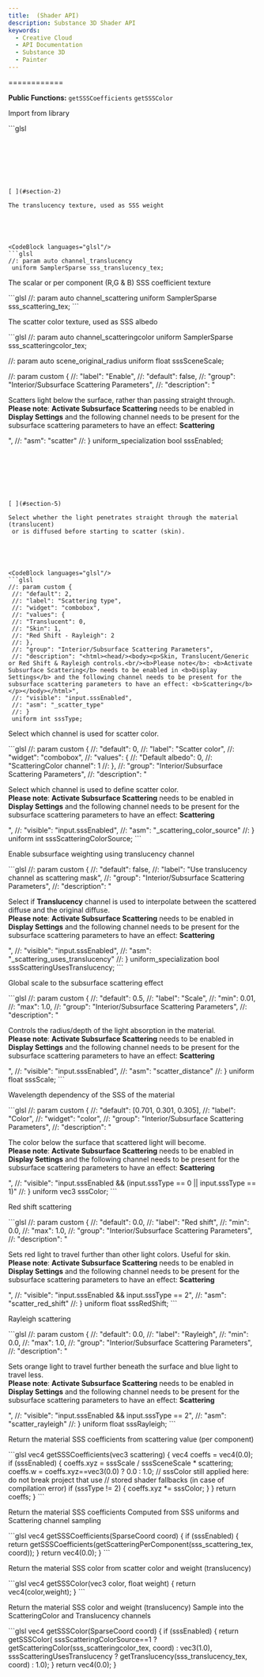 ```yaml
---
title:  (Shader API)
description: Substance 3D Shader API
keywords:
  - Creative Cloud
  - API Documentation
  - Substance 3D
  - Painter
---
```














[ ](#section-0)




<CodeBlock languages="glsl"/>








[ ](#section-1)


============


**Public Functions:**
`getSSSCoefficients`
`getSSSColor`


Import from library





<CodeBlock languages="glsl"/>
```glsl

```







[ ](#section-2)

The translucency texture, used as SSS weight





<CodeBlock languages="glsl"/>
```glsl
//: param auto channel_translucency
 uniform SamplerSparse sss_translucency_tex;
```







[ ](#section-3)

The scalar or per component (R,G & B) SSS coefficient texture





<CodeBlock languages="glsl"/>
```glsl
//: param auto channel_scattering
 uniform SamplerSparse sss_scattering_tex;
```







[ ](#section-4)

The scatter color texture, used as SSS albedo





<CodeBlock languages="glsl"/>
```glsl
//: param auto channel_scatteringcolor
 uniform SamplerSparse sss_scatteringcolor_tex;
 
 
 //: param auto scene_original_radius
 uniform float sssSceneScale;
 
 //: param custom {
 //: "label": "Enable",
 //: "default": false,
 //: "group": "Interior/Subsurface Scattering Parameters",
 //: "description": "<html><head/><body><p>Scatters light below the surface, rather than passing straight through.<br/><b>Please note</b>: <b>Activate Subsurface Scattering</b> needs to be enabled in <b>Display Settings</b> and the following channel needs to be present for the subsurface scattering parameters to have an effect: <b>Scattering</b></p></body></html>",
 //: "asm": "scatter"
 //: }
 uniform_specialization bool sssEnabled;
```







[ ](#section-5)

Select whether the light penetrates straight through the material (translucent)
 or is diffused before starting to scatter (skin).





<CodeBlock languages="glsl"/>
```glsl
//: param custom {
 //: "default": 2,
 //: "label": "Scattering type",
 //: "widget": "combobox",
 //: "values": {
 //: "Translucent": 0,
 //: "Skin": 1,
 //: "Red Shift - Rayleigh": 2
 //: },
 //: "group": "Interior/Subsurface Scattering Parameters",
 //: "description": "<html><head/><body><p>Skin, Translucent/Generic or Red Shift & Rayleigh controls.<br/><b>Please note</b>: <b>Activate Subsurface Scattering</b> needs to be enabled in <b>Display Settings</b> and the following channel needs to be present for the subsurface scattering parameters to have an effect: <b>Scattering</b></p></body></html>",
 //: "visible": "input.sssEnabled",
 //: "asm": "_scatter_type"
 //: }
 uniform int sssType;
```







[ ](#section-6)

Select which channel is used for scatter color.





<CodeBlock languages="glsl"/>
```glsl
//: param custom {
 //: "default": 0,
 //: "label": "Scatter color",
 //: "widget": "combobox",
 //: "values": {
 //: "Default albedo": 0,
 //: "ScatteringColor channel": 1
 //: },
 //: "group": "Interior/Subsurface Scattering Parameters",
 //: "description": "<html><head/><body><p>Select which channel is used to define scatter color.<br/><b>Please note</b>: <b>Activate Subsurface Scattering</b> needs to be enabled in <b>Display Settings</b> and the following channel needs to be present for the subsurface scattering parameters to have an effect: <b>Scattering</b></p></body></html>",
 //: "visible": "input.sssEnabled",
 //: "asm": "_scattering_color_source"
 //: }
 uniform int sssScatteringColorSource;
```







[ ](#section-7)

Enable subsurface weighting using translucency channel





<CodeBlock languages="glsl"/>
```glsl
//: param custom {
 //: "default": false,
 //: "label": "Use translucency channel as scattering mask",
 //: "group": "Interior/Subsurface Scattering Parameters",
 //: "description": "<html><head/><body><p>Select if <b>Translucency</b> channel is used to interpolate between the scattered diffuse and the original diffuse.<br/><b>Please note</b>: <b>Activate Subsurface Scattering</b> needs to be enabled in <b>Display Settings</b> and the following channel needs to be present for the subsurface scattering parameters to have an effect: <b>Scattering</b></p></body></html>",
 //: "visible": "input.sssEnabled",
 //: "asm": "_scattering_uses_translucency"
 //: }
 uniform_specialization bool sssScatteringUsesTranslucency;
```







[ ](#section-8)

Global scale to the subsurface scattering effect





<CodeBlock languages="glsl"/>
```glsl
//: param custom {
 //: "default": 0.5,
 //: "label": "Scale",
 //: "min": 0.01,
 //: "max": 1.0,
 //: "group": "Interior/Subsurface Scattering Parameters",
 //: "description": "<html><head/><body><p>Controls the radius/depth of the light absorption in the material.<br/><b>Please note</b>: <b>Activate Subsurface Scattering</b> needs to be enabled in <b>Display Settings</b> and the following channel needs to be present for the subsurface scattering parameters to have an effect: <b>Scattering</b></p></body></html>",
 //: "visible": "input.sssEnabled",
 //: "asm": "scatter_distance"
 //: }
 uniform float sssScale;
```







[ ](#section-9)

Wavelength dependency of the SSS of the material





<CodeBlock languages="glsl"/>
```glsl
//: param custom {
 //: "default": [0.701, 0.301, 0.305],
 //: "label": "Color",
 //: "widget": "color",
 //: "group": "Interior/Subsurface Scattering Parameters",
 //: "description": "<html><head/><body><p>The color below the surface that scattered light will become.<br/><b>Please note</b>: <b>Activate Subsurface Scattering</b> needs to be enabled in <b>Display Settings</b> and the following channel needs to be present for the subsurface scattering parameters to have an effect: <b>Scattering</b></p></body></html>",
 //: "visible": "input.sssEnabled && (input.sssType == 0 || input.sssType == 1)"
 //: }
 uniform vec3 sssColor;
```







[ ](#section-10)

Red shift scattering





<CodeBlock languages="glsl"/>
```glsl
//: param custom {
 //: "default": 0.0,
 //: "label": "Red shift",
 //: "min": 0.0,
 //: "max": 1.0,
 //: "group": "Interior/Subsurface Scattering Parameters",
 //: "description": "<html><head/><body><p>Sets red light to travel further than other light colors. Useful for skin.<br/><b>Please note</b>: <b>Activate Subsurface Scattering</b> needs to be enabled in <b>Display Settings</b> and the following channel needs to be present for the subsurface scattering parameters to have an effect: <b>Scattering</b></p></body></html>",
 //: "visible": "input.sssEnabled && input.sssType == 2",
 //: "asm": "scatter_red_shift"
 //: }
 uniform float sssRedShift;
```







[ ](#section-11)

Rayleigh scattering





<CodeBlock languages="glsl"/>
```glsl
//: param custom {
 //: "default": 0.0,
 //: "label": "Rayleigh",
 //: "min": 0.0,
 //: "max": 1.0,
 //: "group": "Interior/Subsurface Scattering Parameters",
 //: "description": "<html><head/><body><p>Sets orange light to travel further beneath the surface and blue light to travel less.<br/><b>Please note</b>: <b>Activate Subsurface Scattering</b> needs to be enabled in <b>Display Settings</b> and the following channel needs to be present for the subsurface scattering parameters to have an effect: <b>Scattering</b></p></body></html>",
 //: "visible": "input.sssEnabled && input.sssType == 2",
 //: "asm": "scatter_rayleigh"
 //: }
 uniform float sssRayleigh;
```







[ ](#section-12)

Return the material SSS coefficients from scattering value (per component)





<CodeBlock languages="glsl"/>
```glsl
vec4 getSSSCoefficients(vec3 scattering) {
  vec4 coeffs = vec4(0.0);
  if (sssEnabled) {
  coeffs.xyz = sssScale / sssSceneScale * scattering;
  coeffs.w = coeffs.xyz==vec3(0.0) ? 0.0 : 1.0;
  // sssColor still applied here: do not break project that use
  // stored shader fallbacks (in case of compilation error)
  if (sssType != 2) {
  coeffs.xyz *= sssColor;
  }
  }
  return coeffs;
 }
```







[ ](#section-13)

Return the material SSS coefficients
 Computed from SSS uniforms and Scattering channel sampling





<CodeBlock languages="glsl"/>
```glsl
vec4 getSSSCoefficients(SparseCoord coord) {
  if (sssEnabled) {
  return getSSSCoefficients(getScatteringPerComponent(sss_scattering_tex, coord));
  }
  return vec4(0.0);
 }
```







[ ](#section-14)

Return the material SSS color from scatter color and weight (translucency)





<CodeBlock languages="glsl"/>
```glsl
vec4 getSSSColor(vec3 color, float weight) {
  return vec4(color,weight);
 }
```







[ ](#section-15)

Return the material SSS color and weight (translucency)
 Sample into the ScatteringColor and Translucency channels





<CodeBlock languages="glsl"/>
```glsl
vec4 getSSSColor(SparseCoord coord) {
  if (sssEnabled) {
  return getSSSColor(
  sssScatteringColorSource==1 ? getScatteringColor(sss_scatteringcolor_tex, coord) : vec3(1.0),
  sssScatteringUsesTranslucency ? getTranslucency(sss_translucency_tex, coord) : 1.0);
  }
  return vec4(0.0);
 }
 
 
```






